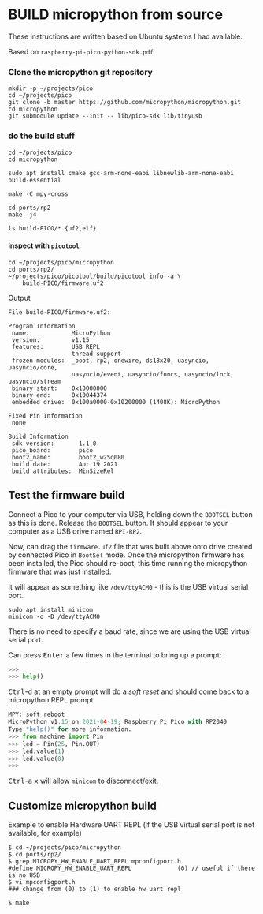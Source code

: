 # BUILD micropython from source

These instructions are written based on Ubuntu systems I had available.

Based on `raspberry-pi-pico-python-sdk.pdf`

### Clone the micropython git repository

```shell
mkdir -p ~/projects/pico
cd ~/projects/pico
git clone -b master https://github.com/micropython/micropython.git
cd micropython
git submodule update --init -- lib/pico-sdk lib/tinyusb
```


### do the build stuff

```shell
cd ~/projects/pico
cd micropython

sudo apt install cmake gcc-arm-none-eabi libnewlib-arm-none-eabi build-essential

make -C mpy-cross

cd ports/rp2
make -j4

ls build-PICO/*.{uf2,elf}
```

#### inspect with `picotool`


```shell
cd ~/projects/pico/micropython
cd ports/rp2/
~/projects/pico/picotool/build/picotool info -a \
    build-PICO/firmware.uf2
```

Output

    File build-PICO/firmware.uf2:

    Program Information
     name:            MicroPython
     version:         v1.15
     features:        USB REPL
                      thread support
     frozen modules:  _boot, rp2, onewire, ds18x20, uasyncio, uasyncio/core,
                      uasyncio/event, uasyncio/funcs, uasyncio/lock, uasyncio/stream
     binary start:    0x10000000
     binary end:      0x10044374
     embedded drive:  0x100a0000-0x10200000 (1408K): MicroPython

    Fixed Pin Information
     none

    Build Information
     sdk version:       1.1.0
     pico_board:        pico
     boot2_name:        boot2_w25q080
     build date:        Apr 19 2021
     build attributes:  MinSizeRel


## Test the firmware build

Connect a Pico to your computer via USB, holding down the `BOOTSEL` button as this is done. Release the `BOOTSEL` button. It should appear to your computer as a USB drive named `RPI-RP2`.

Now, can drag the `firmware.uf2` file that was built above onto drive created by connected Pico in `BootSel` mode. Once the micropython firmware has been installed, the Pico should re-boot, this time running the micropython firmware that was just installed.

It will appear as something like `/dev/ttyACM0` - this is the USB virtual serial port.

```shell
sudo apt install minicom
minicom -o -D /dev/ttyACM0
```

There is no need to specify a baud rate, since we are using the USB virtual serial port.

Can press <kbd>Enter</kbd> a few times in the terminal to bring up a prompt:

```python
>>>
>>> help()
```

<kbd>Ctrl</kbd>-<kbd>d</kbd> at an empty prompt will do a _soft reset_ and should come back to a micropython REPL prompt

```python
MPY: soft reboot
MicroPython v1.15 on 2021-04-19; Raspberry Pi Pico with RP2040
Type "help()" for more information.
>>> from machine import Pin
>>> led = Pin(25, Pin.OUT)
>>> led.value(1)
>>> led.value(0)
>>>
```

<kbd>Ctrl</kbd>-<kbd>a</kbd> <kbd>x</kbd>  will allow `minicom` to disconnect/exit.


## Customize micropython build

Example to enable Hardware UART REPL (if the USB virtual serial port is not available, for example)

```console
$ cd ~/projects/pico/micropython
$ cd ports/rp2/
$ grep MICROPY_HW_ENABLE_UART_REPL mpconfigport.h
#define MICROPY_HW_ENABLE_UART_REPL             (0) // useful if there is no USB
$ vi mpconfigport.h
### change from (0) to (1) to enable hw uart repl

$ make
```
